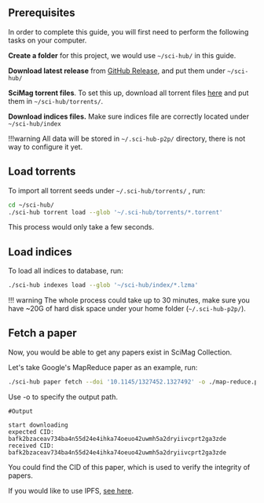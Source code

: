 ## Prerequisites

In order to complete this guide, you will first need to perform the following tasks on your computer.

**Create a folder** for this project, we would use `~/sci-hub/` in this guide.

**Download latest release** from [GitHub Release](https://github.com/sci-hub-p2p/sci-hub-p2p/releases), and put them under `~/sci-hub/`

**SciMag torrent files**. To set this up, download all torrent files [here](https://libgen.rs/scimag/repository_torrent/) and put them in `~/sci-hub/torrents/`.
            
**Download indices files.** Make sure indices file are correctly located under `~/sci-hub/index`

<!-- prettier-ignore -->
!!!warning
    All data will be stored in `~/.sci-hub-p2p/` directory, there is not way to configure it yet.

## Load torrents

To import all torrent seeds under `~/.sci-hub/torrents/` , run:

```bash
cd ~/sci-hub/
./sci-hub torrent load --glob '~/.sci-hub/torrents/*.torrent'
```

This process would only take a few seconds.

## Load indices

To load all indices to database, run:

```bash
./sci-hub indexes load --glob '~/sci-hub/index/*.lzma'
```

<!-- prettier-ignore -->
!!! warning
    The whole process could take up to 30 minutes, make sure you have ~20G of hard disk space under your home folder (`~/.sci-hub-p2p/`).

## Fetch a paper

Now, you would be able to get any papers exist in SciMag Collection.

Let's take Google's MapReduce paper as an example, run:

```bash
./sci-hub paper fetch --doi '10.1145/1327452.1327492' -o ./map-reduce.pdf
```

Use -o to specify the output path.

```text
#Output

start downloading
expected CID: bafk2bzaceav734ba4n55d24e4ihka74oeuo42uwmh5a2dryiivcprt2ga3zde
received CID: bafk2bzaceav734ba4n55d24e4ihka74oeuo42uwmh5a2dryiivcprt2ga3zde
```

You could find the CID of this paper, which is used to verify the integrity of papers.

If you would like to use IPFS, [see here](./ipfs.md).
